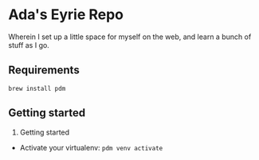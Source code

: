 # Ada's Eyrie Repo

Wherein I set up a little space for myself on the web, and learn a bunch of stuff as I go.

## Requirements

```brew install pdm```

## Getting started

1. Getting started

- Activate your virtualenv: `pdm venv activate`